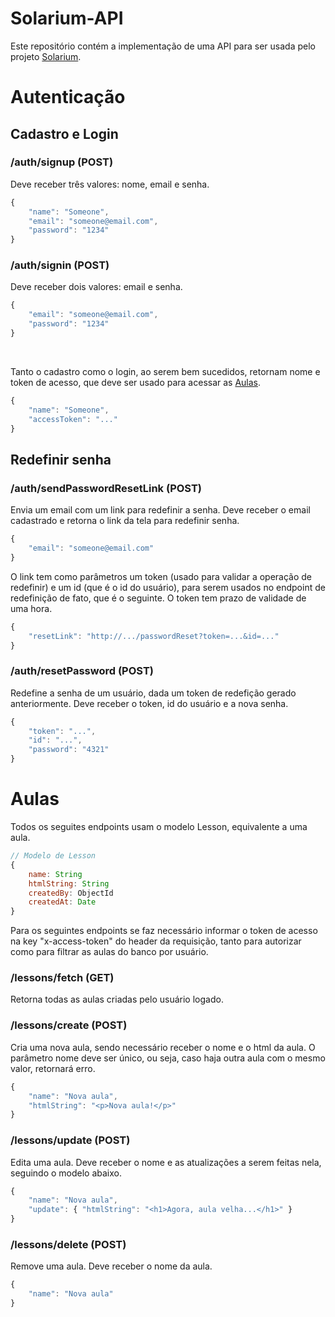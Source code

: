 # Solarium-API
Este repositório contém a implementação de uma API para ser usada pelo projeto [Solarium](https://github.com/jpedroarag/Solarium-UI).



# Autenticação

## Cadastro e Login
### /auth/signup (POST)
Deve receber três valores: nome, email e senha.
```javascript
{
    "name": "Someone",
    "email": "someone@email.com",
    "password": "1234"
}
```

### /auth/signin (POST)
Deve receber dois valores: email e senha.
```javascript
{
    "email": "someone@email.com",
    "password": "1234"
}
```
<br/>

Tanto o cadastro como o login, ao serem bem sucedidos, retornam nome e token de acesso, que deve ser usado para acessar as [Aulas](#Aulas).
```javascript
{
    "name": "Someone",
    "accessToken": "..."
}
```

## Redefinir senha
### /auth/sendPasswordResetLink (POST)
Envia um email com um link para redefinir a senha. Deve receber o email cadastrado e retorna o link da tela para redefinir senha. 
```javascript
{
    "email": "someone@email.com"
}
```

O link tem como parâmetros um token (usado para validar a operação de redefinir) e um id (que é o id do usuário), para serem usados no endpoint de redefinição de fato, que é o seguinte. O token tem prazo de validade de uma hora.
```javascript
{
    "resetLink": "http://.../passwordReset?token=...&id=..."
}
```

### /auth/resetPassword (POST)
Redefine a senha de um usuário, dada um token de redefição gerado anteriormente. Deve receber o token, id do usuário e a nova senha.
```javascript
{
    "token": "...",
    "id": "...",
    "password": "4321"
}
```


# Aulas
Todos os seguites endpoints usam o modelo Lesson, equivalente a uma aula.
```javascript
// Modelo de Lesson
{
    name: String
    htmlString: String
    createdBy: ObjectId
    createdAt: Date
}
```

Para os seguintes endpoints se faz necessário informar o token de acesso na key "x-access-token" do header da requisição, tanto para autorizar como para filtrar as aulas do banco por usuário.

### /lessons/fetch (GET)
Retorna todas as aulas criadas pelo usuário logado.

### /lessons/create (POST)
Cria uma nova aula, sendo necessário receber o nome e o html da aula. O parâmetro nome deve ser único, ou seja, caso haja outra aula com o mesmo valor, retornará erro.
```javascript
{
    "name": "Nova aula",
    "htmlString": "<p>Nova aula!</p>"
}
```

### /lessons/update (POST)
Edita uma aula. Deve receber o nome e as atualizações a serem feitas nela, seguindo o modelo abaixo.
```javascript
{
    "name": "Nova aula",
    "update": { "htmlString": "<h1>Agora, aula velha...</h1>" }
}
```

### /lessons/delete (POST)
Remove uma aula. Deve receber o nome da aula.
```javascript
{
    "name": "Nova aula"
}
```

